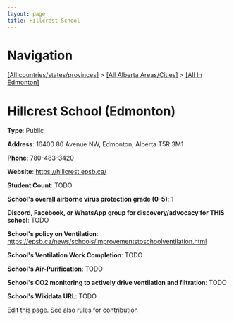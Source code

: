 ```yaml
---
layout: page
title: Hillcrest School
---
```

# Navigation

[[All countries/states/provinces]](../../..) > [[All Alberta Areas/Cities]](../..) > [[All In Edmonton]](..)

# Hillcrest School (Edmonton)

**Type**: Public

**Address**: 16400 80 Avenue NW, Edmonton, Alberta T5R 3M1

**Phone**: 780-483-3420

**Website**: <https://hillcrest.epsb.ca/>

**Student Count**: TODO

**School's overall airborne virus protection grade (0-5)**: 1

**Discord, Facebook, or WhatsApp group for discovery/advocacy for THIS school**: TODO

**School's policy on Ventilation**: <https://epsb.ca/news/schools/improvementstoschoolventilation.html>

**School's Ventilation Work Completion**: TODO

**School's Air-Purification**: TODO

**School's CO2 monitoring to actively drive ventilation and filtration**: TODO

**School's Wikidata URL**: TODO


[Edit this page](https://github.com/ventilate-schools/AB/edit/main/./Edmonton/Hillcrest_School.md). See also [rules for contribution](../../../contribution-rules/)